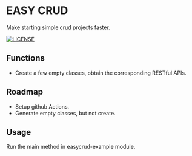 # EASY CRUD
Make starting simple crud projects faster.

[![LICENSE](https://img.shields.io/badge/license-Anti%20996-blue.svg)](https://github.com/996icu/996.ICU/blob/master/LICENSE)

## Functions

- Create a few empty classes, obtain the corresponding RESTful APIs.


## Roadmap

- Setup github Actions.
- Generate empty classes, but not create.

## Usage
Run the main method in easycrud-example module.